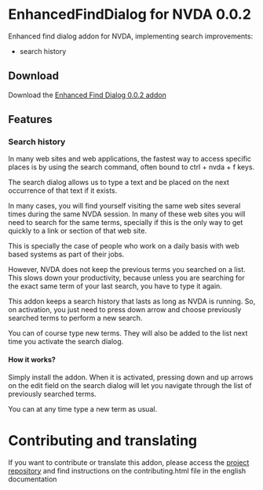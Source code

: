 # EnhancedFindDialog for NVDA 0.0.2
Enhanced find dialog addon for NVDA, implementing search improvements:
* search history

## Download
Download the [Enhanced Find Dialog 0.0.2 addon](https://github.com/marlon-sousa/EnhancedFindDialog/releases/download/0.0.2/EnhancedFindDialog-0.0.2.nvda-addon)

## Features

### Search history
In many web sites and web applications, the fastest way to access specific places is by using the search command, often bound to ctrl + nvda + f keys.

The search dialog allows us to type a text and be placed on the next occurrence of that text if it exists.

In many cases, you will find yourself visiting the same web sites several times during the same NVDA session. In many of these web sites you will need to search for the same terms, specially if this is the only way to get quickly to a link or section of that web site.

This is specially the case of people who work on a daily basis with web based systems as part of their jobs.

However, NVDA does not keep the previous terms you searched on a list. This slows down your productivity, because unless you are searching for the exact same term of your last search, you have to type it again.

This addon keeps a search history that lasts as long as NVDA is running. So, on activation, you just need to press down arrow and choose previously searched terms to perform a new search.

You can of course type new terms. They will also be added to the list next time you activate the search dialog.

#### How it works?

Simply install the addon. When it is activated, pressing down and up arrows on the edit field on the search dialog will let you navigate through the list of previously searched terms.

You can at any time type a new term as usual.

# Contributing and translating

If you want to contribute or translate this addon, please access the [project repository](https://github.com/marlon-sousa/EnhancedFindDialog) and find instructions on the contributing.html file in the english documentation
